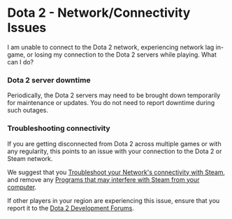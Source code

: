 # Dota 2 - Network/Connectivity Issues

I am unable to connect to the Dota 2 network, experiencing network lag in-game, or losing my connection to the Dota 2 servers while playing. What can I do?  
  
### Dota 2 server downtime
Periodically, the Dota 2 servers may need to be brought down temporarily for maintenance or updates. You do not need to report downtime during such outages.  
  
### Troubleshooting connectivity
If you are getting disconnected from Dota 2 across multiple games or with any regularity, this points to an issue with your connection to the Dota 2 or Steam network.  
  
We suggest that you [Troubleshoot your Network's connectivity with Steam](https://help.steampowered.com/en/faqs/view/669A-2F68-D1D1-A5EC), and remove any [Programs that may interfere with Steam from your computer](https://help.steampowered.com/en/faqs/view/1F39-DCB4-FF28-5748).  
  
If other players in your region are experiencing this issue, ensure that you report it to the [Dota 2 Development Forums](http://dev.dota2.com).  
  
